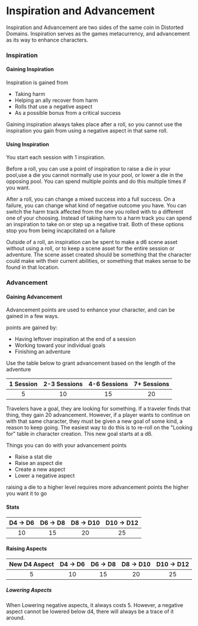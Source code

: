 # Inspiration and Advancement

Inspiration and Advancement are two sides of the same coin in Distorted Domains. Inspiration serves as the games metacurrency, and advancement as its way to enhance characters. 

### Inspiration

#### Gaining Inspiration

Inspiration is gained from
- Taking harm
- Helping an ally recover from harm
- Rolls that use a negative aspect
- As a possible bonus from a critical success

Gaining inspiration always takes place after a roll, so you cannot use the inspiration you gain from using a negative aspect in that same roll.

#### Using Inspiration

You start each session with 1 inspiration. 

Before a roll, you can use a point of inspiration to raise a die in your pool,use a die you cannot normally use in your pool, or lower a die in the opposing pool. You can spend multiple points and do this multiple times if you want.

After a roll, you can change a mixed success into a full success. On a failure, you can change what kind of negative outcome you have. You can switch the harm track affected from the one you rolled with to a different one of your choosing. Instead of taking harm to a harm track you can spend an inspiration to take on or step up a negative trait. Both of these options stop you from being incapcitated on a failure

Outside of a roll, an inspiration can be spent to make a d6 scene asset without using a roll, or to keep a scene asset for the entire session or adventure. The scene asset created should be something that the character could make with their current abilities, or something that makes sense to be found in that location.

### Advancement

#### Gaining Advancement

Advancement points are used to enhance your character, and can be gained in a few ways.

points are gained by:
- Having leftover inspiration at the end of a session
- Working toward your individual goals
- Finishing an adventure

Use the table below to grant advancement based on the length of the adventure

1 Session | 2-3 Sessions | 4-6 Sessions | 7+ Sessions
:-------: | :----------: | :----------: | :---------:
5         | 10           | 15           | 20


Travelers have a goal, they are looking for something. If a traveler finds that thing, they gain 20 advancement. However, if a player wants to continue on with that same character, they must be given a new goal of some kind, a reason to keep going. The easiest way to do this is to re-roll on the "Looking for" table in character creation. This new goal starts at a d6.


Things you can do with your advancement points
- Raise a stat die
- Raise an aspect die
- Create a new aspect
- Lower a negative aspect

raising a die to a higher level requires more advancement points the higher you want it to go

#### Stats

 D4 -> D6 | D6 -> D8 | D8 -> D10 | D10 -> D12
 :------: | :------: | :-------: | :--------:
 10       | 15       | 20        | 25

#### Raising Aspects

New D4 Aspect | D4 -> D6 | D6 -> D8 | D8 -> D10 | D10 -> D12
:-----------: | :------: | :------: | :-------: | :--------:
5             | 10       | 15       | 20        | 25

##### Lowering Aspects

When Lowering negative aspects, it always costs 5. However, a negative aspect cannot be lowered below d4, there will always be a trace of it around.

